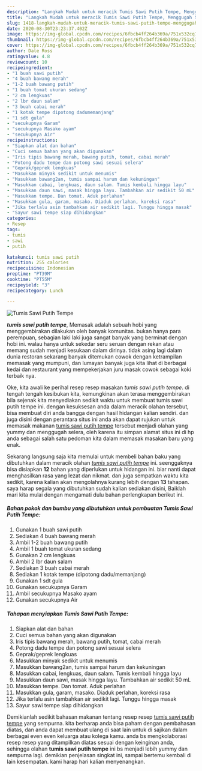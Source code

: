 ```yaml
---
description: "Langkah Mudah untuk meracik Tumis Sawi Putih Tempe, Menggugah Selera"
title: "Langkah Mudah untuk meracik Tumis Sawi Putih Tempe, Menggugah Selera"
slug: 1418-langkah-mudah-untuk-meracik-tumis-sawi-putih-tempe-menggugah-selera
date: 2020-08-30T23:23:37.402Z
image: https://img-global.cpcdn.com/recipes/6fbcb4ff264b369a/751x532cq70/tumis-sawi-putih-tempe-foto-resep-utama.jpg
thumbnail: https://img-global.cpcdn.com/recipes/6fbcb4ff264b369a/751x532cq70/tumis-sawi-putih-tempe-foto-resep-utama.jpg
cover: https://img-global.cpcdn.com/recipes/6fbcb4ff264b369a/751x532cq70/tumis-sawi-putih-tempe-foto-resep-utama.jpg
author: Dale Ross
ratingvalue: 4.8
reviewcount: 10
recipeingredient:
- "1 buah sawi putih"
- "4 buah bawang merah"
- "1-2 buah bawang putih"
- "1 buah tomat ukuran sedang"
- "2 cm lengkuas"
- "2 lbr daun salam"
- "3 buah cabai merah"
- "1 kotak tempe dipotong dadumemanjang"
- "1 sdt gula"
- "secukupnya Garam"
- "secukupnya Masako ayam"
- "secukupnya Air"
recipeinstructions:
- "Siapkan alat dan bahan"
- "Cuci semua bahan yang akan digunakan"
- "Iris tipis bawang merah, bawang putih, tomat, cabai merah"
- "Potong dadu tempe dan potong sawi sesuai selera"
- "Geprak/geprek lengkuas"
- "Masukkan minyak sedikit untuk menumis"
- "Masukkan bawang2an, tumis sampai harum dan kekuningan"
- "Masukkan cabai, lengkuas, daun salam. Tumis kembali hingga layu"
- "Masukkan daun sawi, masak hingga layu. Tambahkan air sedikit 50 mL"
- "Masukkan tempe. Dan tomat. Aduk perlahan"
- "Masukkan gula, garam, masako. Diaduk perlahan, koreksi rasa"
- "Jika terlalu asin tambahkan air sedikit lagi. Tunggu hingga masak"
- "Sayur sawi tempe siap dihidangkan"
categories:
- Resep
tags:
- tumis
- sawi
- putih

katakunci: tumis sawi putih 
nutrition: 255 calories
recipecuisine: Indonesian
preptime: "PT39M"
cooktime: "PT55M"
recipeyield: "3"
recipecategory: Lunch

---
```



![Tumis Sawi Putih Tempe](https://img-global.cpcdn.com/recipes/6fbcb4ff264b369a/751x532cq70/tumis-sawi-putih-tempe-foto-resep-utama.jpg)

<b><i>tumis sawi putih tempe</i></b>, Memasak adalah sebuah hobi yang menggembirakan dilakukan oleh banyak komunitas. bukan hanya para perempuan, sebagian laki laki juga sangat banyak yang berminat dengan hobi ini. walau hanya untuk sekedar seru seruan dengan rekan atau memang sudah menjadi kesukaan dalam dirinya. tidak asing lagi dalam dunia restoran sekarang banyak ditemukan cowok dengan ketrampilan memasak yang mumpuni, dan lumayan banyak juga kita lihat di berbagai kedai dan restaurant yang mempekerjakan juru masak cowok sebagai koki terbaik nya.

Oke, kita awali ke perihal resep resep masakan <i>tumis sawi putih tempe</i>. di tengah tengah kesibukan kita, kemungkinan akan terasa menggembirakan bila sejenak kita menyediakan sedikit waktu untuk membuat tumis sawi putih tempe ini. dengan kesuksesan anda dalam meracik olahan tersebut, bisa membuat diri anda bangga dengan hasil hidangan kalian sendiri. dan juga disini dengan perantara situs ini anda akan dapat rujukan untuk memasak makanan <u>tumis sawi putih tempe</u> tersebut menjadi olahan yang yummy dan menggugah selera, oleh karena itu simpan alamat situs ini di hp anda sebagai salah satu pedoman kita dalam memasak masakan baru yang enak.




Sekarang langsung saja kita memulai untuk membeli bahan baku yang dibutuhkan dalam meracik olahan <u><i>tumis sawi putih tempe</i></u> ini. seenggaknya bisa disiapkan <b>12</b> bahan yang diperlukan untuk hidangan ini. biar nanti dapat menghasilkan rasa yang lezat dan nikmat. dan juga sempatkan waktu kita sedikit, karena kalian akan mengolahnya kurang lebih dengan <b>13</b> tahapan. saya harap segala yang dibutuhkan sudah kalian sediakan disini, Baiklah mari kita mulai dengan mengamati dulu bahan perlengkapan berikut ini.

<!--inarticleads1-->

##### Bahan pokok dan bumbu yang dibutuhkan untuk pembuatan Tumis Sawi Putih Tempe:

1. Gunakan 1 buah sawi putih
1. Sediakan 4 buah bawang merah
1. Ambil 1-2 buah bawang putih
1. Ambil 1 buah tomat ukuran sedang
1. Gunakan 2 cm lengkuas
1. Ambil 2 lbr daun salam
1. Sediakan 3 buah cabai merah
1. Sediakan 1 kotak tempe (dipotong dadu/memanjang)
1. Gunakan 1 sdt gula
1. Gunakan secukupnya Garam
1. Ambil secukupnya Masako ayam
1. Gunakan secukupnya Air




<!--inarticleads2-->

##### Tahapan menyiapkan Tumis Sawi Putih Tempe:

1. Siapkan alat dan bahan
1. Cuci semua bahan yang akan digunakan
1. Iris tipis bawang merah, bawang putih, tomat, cabai merah
1. Potong dadu tempe dan potong sawi sesuai selera
1. Geprak/geprek lengkuas
1. Masukkan minyak sedikit untuk menumis
1. Masukkan bawang2an, tumis sampai harum dan kekuningan
1. Masukkan cabai, lengkuas, daun salam. Tumis kembali hingga layu
1. Masukkan daun sawi, masak hingga layu. Tambahkan air sedikit 50 mL
1. Masukkan tempe. Dan tomat. Aduk perlahan
1. Masukkan gula, garam, masako. Diaduk perlahan, koreksi rasa
1. Jika terlalu asin tambahkan air sedikit lagi. Tunggu hingga masak
1. Sayur sawi tempe siap dihidangkan




Demikianlah sedikit bahasan makanan tentang resep resep <u>tumis sawi putih tempe</u> yang sempurna. kita berharap anda bisa paham dengan pembahasan diatas, dan anda dapat membuat ulang di saat lain untuk di sajikan dalam berbagai even even keluarga atau kolega kamu. anda bs mengkolaborasi resep resep yang ditampilkan diatas sesuai dengan keinginan anda, sehingga olahan <b>tumis sawi putih tempe</b> ini bs menjadi lebih yummy dan sempurna lagi. demikian penjelasan singkat ini, sampai bertemu kembali di lain kesempatan. kami harap hari kalian menyenangkan.
